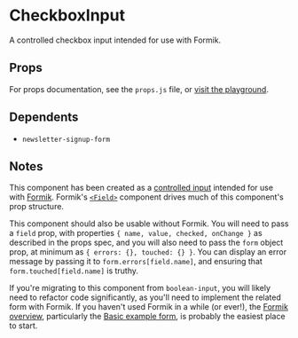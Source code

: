 # CheckboxInput

A controlled checkbox input intended for use with Formik.

## Props

For props documentation, see the `props.js` file, or [visit the playground](https://react-components.hashicorp.vercel.app/).

## Dependents

- `newsletter-signup-form`

## Notes

This component has been created as a [controlled input](https://reactjs.org/docs/forms.html#controlled-components) intended for use with [Formik](https://github.com/jaredpalmer/formik). Formik's [`<Field>`](https://jaredpalmer.com/formik/docs/api/field) component drives much of this component's prop structure.

This component should also be usable without Formik. You will need to pass a `field` prop, with properties `{ name, value, checked, onChange }` as described in the props spec, and you will also need to pass the `form` object prop, at minimum as `{ errors: {}, touched: {} }`. You can display an error message by passing it to `form.errors[field.name]`, and ensuring that `form.touched[field.name]` is truthy.

If you're migrating to this component from `boolean-input`, you will likely need to refactor code significantly, as you'll need to implement the related form with Formik. If you haven't used Formik in a while (or ever!), the [Formik overview](https://jaredpalmer.com/formik/docs/overview), particularly the [Basic example form](https://jaredpalmer.com/formik/docs/overview#the-gist), is probably the easiest place to start.
